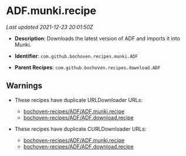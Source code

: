 # ADF.munki.recipe

_Last updated 2021-12-23 20:01:50Z_

- **Description**: Downloads the latest version of ADF and imports it into Munki.

- **Identifier**: `com.github.bochoven.recipes.munki.ADF`

- **Parent Recipes**: `com.github.bochoven.recipes.download.ADF`


## Warnings

- These recipes have duplicate URLDownloader URLs:
    - [bochoven-recipes/ADF/ADF.munki.recipe](/autopkg-dupe-tracker/bochoven-recipes/ADF/ADF.munki.recipe)
    - [bochoven-recipes/ADF/ADF.download.recipe](/autopkg-dupe-tracker/bochoven-recipes/ADF/ADF.download.recipe)

- These recipes have duplicate CURLDownloader URLs:
    - [bochoven-recipes/ADF/ADF.munki.recipe](/autopkg-dupe-tracker/bochoven-recipes/ADF/ADF.munki.recipe)
    - [bochoven-recipes/ADF/ADF.download.recipe](/autopkg-dupe-tracker/bochoven-recipes/ADF/ADF.download.recipe)